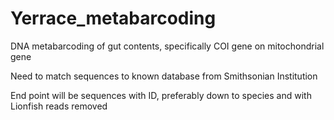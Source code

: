 # Yerrace_metabarcoding
DNA metabarcoding of gut contents, specifically COI gene on mitochondrial gene

Need to match sequences to known database from Smithsonian Institution

End point will be sequences with ID, preferably down to species and with Lionfish reads removed
